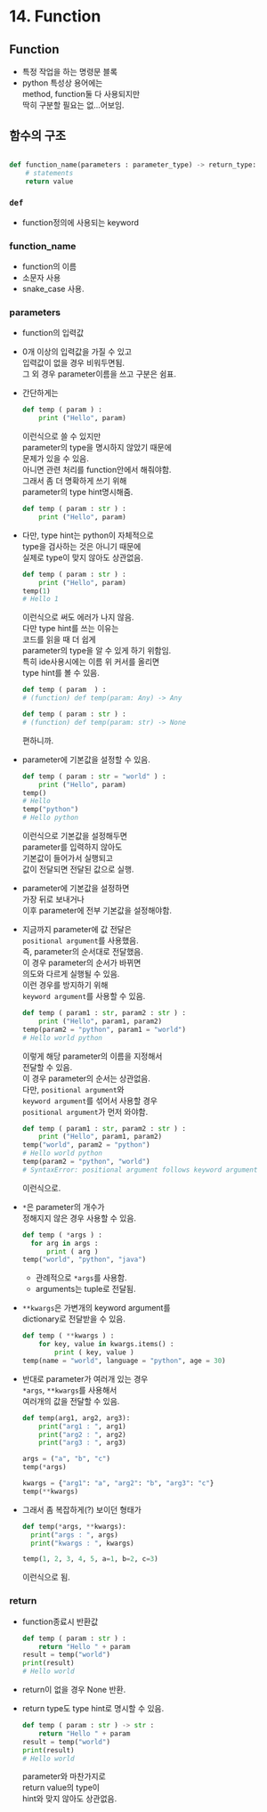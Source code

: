 # 14. Function

## Function

* 특정 작업을 하는 명령문 블록
* python 특성상 용어에는\
  method, function둘 다 사용되지만\
  딱히 구분할 필요는 없...어보임.

## 함수의 구조

```python

def function_name(parameters : parameter_type) -> return_type: 
    # statements
    return value

```

### `def`

* function정의에 사용되는 keyword

### function\_name

* function의 이름
* 소문자 사용
* snake\_case 사용.

### parameters

* function의 입력값
* 0개 이상의 입력값을 가질 수 있고\
  입력값이 없을 경우 비워두면됨.\
  그 외 경우 parameter이름을 쓰고 구분은 쉼표.
*   간단하게는

    ```python
    def temp ( param ) : 
        print ("Hello", param)
    ```

    이런식으로 쓸 수 있지만\
    parameter의 type을 명시하지 않았기 때문에\
    문제가 있을 수 있음.\
    아니면 관련 처리를 function안에서 해줘야함.\
    그래서 좀 더 명확하게 쓰기 위해\
    parameter의 type hint명시해줌.

    ```python
    def temp ( param : str ) : 
        print ("Hello", param)
    ```
*   다만, type hint는 python이 자체적으로\
    type을 검사하는 것은 아니기 때문에\
    실제로 type이 맞지 않아도 상관없음.

    ```python
    def temp ( param : str ) : 
        print ("Hello", param)
    temp(1)
    # Hello 1
    ```

    이런식으로 써도 에러가 나지 않음.\
    다만 type hint를 쓰는 이유는\
    코드를 읽을 때 더 쉽게\
    parameter의 type을 알 수 있게 하기 위함임.\
    특히 ide사용시에는 이름 위 커서를 올리면\
    type hint를 볼 수 있음.

    ```python
    def temp ( param  ) : 
    # (function) def temp(param: Any) -> Any

    def temp ( param : str ) : 
    # (function) def temp(param: str) -> None
    ```

    편하니까.
*   parameter에 기본값을 설정할 수 있음.

    ```python
    def temp ( param : str = "world" ) : 
        print ("Hello", param)
    temp()
    # Hello 
    temp("python")
    # Hello python
    ```

    이런식으로 기본값을 설정해두면\
    parameter를 입력하지 않아도\
    기본값이 들어가서 실행되고\
    값이 전달되면 전달된 값으로 실행.
* parameter에 기본값을 설정하면\
  가장 뒤로 보내거나\
  이후 parameter에 전부 기본값을 설정해야함.
*   지금까지 parameter에 값 전달은\
    `positional argument`를 사용했음.\
    즉, parameter의 순서대로 전달했음.\
    이 경우 parameter의 순서가 바뀌면\
    의도와 다르게 실행될 수 있음.\
    이런 경우를 방지하기 위해\
    `keyword argument`를 사용할 수 있음.

    ```python
    def temp ( param1 : str, param2 : str ) : 
        print ("Hello", param1, param2)
    temp(param2 = "python", param1 = "world")
    # Hello world python
    ```

    이렇게 해당 parameter의 이름을 지정해서\
    전달할 수 있음.\
    이 경우 parameter의 순서는 상관없음.\
    다만, `positional argument`와\
    `keyword argument`를 섞어서 사용할 경우\
    `positional argument`가 먼저 와야함.

    ```python
    def temp ( param1 : str, param2 : str ) : 
        print ("Hello", param1, param2)
    temp("world", param2 = "python")
    # Hello world python
    temp(param2 = "python", "world")
    # SyntaxError: positional argument follows keyword argument
    ```

    이런식으로.
*   `*`은 parameter의 개수가\
    정해지지 않은 경우 사용할 수 있음.

    ```python
    def temp ( *args ) : 
      for arg in args : 
          print ( arg )
    temp("world", "python", "java")      
    ```

    * 관례적으로 `*args`를 사용함.
    * arguments는 tuple로 전달됨.
*   `**kwargs`은 가변개의 keyword argument를\
    dictionary로 전달받을 수 있음.

    ```python
    def temp ( **kwargs ) : 
        for key, value in kwargs.items() : 
            print ( key, value )
    temp(name = "world", language = "python", age = 30)      
    ```
*   반대로 parameter가 여러개 있는 경우\
    `*args`, `**kwargs`를 사용해서\
    여러개의 값을 전달할 수 있음.

    ```python
    def temp(arg1, arg2, arg3):
        print("arg1 : ", arg1)
        print("arg2 : ", arg2)
        print("arg3 : ", arg3)

    args = ("a", "b", "c")
    temp(*args)

    kwargs = {"arg1": "a", "arg2": "b", "arg3": "c"}
    temp(**kwargs)
    ```
*   그래서 좀 복잡하게(?) 보이던 형태가

    ```python
    def temp(*args, **kwargs):
      print("args : ", args)
      print("kwargs : ", kwargs)

    temp(1, 2, 3, 4, 5, a=1, b=2, c=3)    
    ```

    이런식으로 됨.

### return

*   function종료시 반환값

    ```python
    def temp ( param : str ) : 
        return "Hello " + param
    result = temp("world")
    print(result)
    # Hello world

    ```
* return이 없을 경우 None 반환.
*   return type도 type hint로 명시할 수 있음.

    ```python
    def temp ( param : str ) -> str : 
        return "Hello " + param
    result = temp("world")
    print(result)
    # Hello world
    ```

    parameter와 마찬가지로\
    return value의 type이\
    hint와 맞지 않아도 상관없음.
